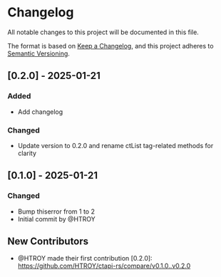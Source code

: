 # Changelog

All notable changes to this project will be documented in this file.

The format is based on [Keep a Changelog](https://keepachangelog.com/en/1.0.0/),
and this project adheres to [Semantic Versioning](https://semver.org/spec/v2.0.0.html).

## [0.2.0] - 2025-01-21

### Added
- Add changelog

### Changed
- Update version to 0.2.0 and rename ctList tag-related methods for clarity

## [0.1.0] - 2025-01-21

### Changed
- Bump thiserror from 1 to 2
- Initial commit by @HTROY

## New Contributors
* @HTROY made their first contribution
[0.2.0]: https://github.com/HTROY/ctapi-rs/compare/v0.1.0..v0.2.0

<!-- generated by git-cliff -->
